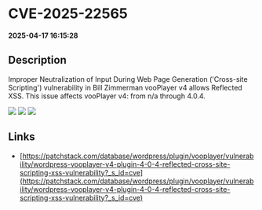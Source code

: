 # CVE-2025-22565

**2025-04-17 16:15:28**

## Description
Improper Neutralization of Input During Web Page Generation ('Cross-site Scripting') vulnerability in Bill Zimmerman vooPlayer v4 allows Reflected XSS. This issue affects vooPlayer v4: from n/a through 4.0.4.

![](https://img.shields.io/static/v1?label=Score&message=7.1&color=red)
![](https://img.shields.io/static/v1?label=Severity&message=HIGH&color=red)
![](https://img.shields.io/static/v1?label=CWE&message=XSS&color=green)

## Links
- [https://patchstack.com/database/wordpress/plugin/vooplayer/vulnerability/wordpress-vooplayer-v4-plugin-4-0-4-reflected-cross-site-scripting-xss-vulnerability?_s_id=cve](https://patchstack.com/database/wordpress/plugin/vooplayer/vulnerability/wordpress-vooplayer-v4-plugin-4-0-4-reflected-cross-site-scripting-xss-vulnerability?_s_id=cve)
